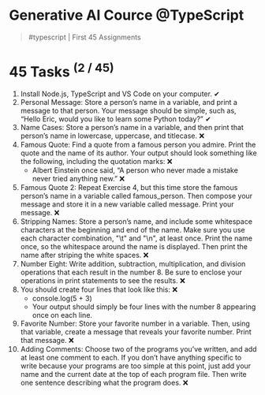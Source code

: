 # Generative AI Cource @TypeScript
  > #typescript | First 45 Assignments

# 45 Tasks <sup>(2 / 45)</sup>
1. Install Node.js, TypeScript and VS Code on your computer. ✔
2. Personal Message: Store a person’s name in a variable, and print a message to that person. Your message should be simple, such as, “Hello Eric, would you like to learn some Python today?” ✔
3. Name Cases: Store a person’s name in a variable, and then print that person’s name in lowercase, uppercase, and titlecase. ❌
4. Famous Quote: Find a quote from a famous person you admire. Print the quote and the name of its author. Your output should look something like the following, including the quotation marks: ❌
    - Albert Einstein once said, “A person who never made a mistake never tried anything new.” ❌
5. Famous Quote 2: Repeat Exercise 4, but this time store the famous person’s name in a variable called famous_person. Then compose your message and store it in a new variable called message. Print your message. ❌
6. Stripping Names: Store a person’s name, and include some whitespace characters at the beginning and end of the name. Make sure you use each character combination, "\t" and "\n", at least once. Print the name once, so the whitespace around the name is displayed. Then print the name after striping the white spaces. ❌
7. Number Eight: Write addition, subtraction, multiplication, and division operations that each result in the number 8. Be sure to enclose your operations in print statements to see the results. ❌
8. You should create four lines that look like this: ❌
    - console.log(5 + 3)
    - Your output should simply be four lines with the number 8 appearing once on each line.
9. Favorite Number: Store your favorite number in a variable. Then, using that variable, create a message that reveals your favorite number. Print that message. ❌
10. Adding Comments: Choose two of the programs you’ve written, and add at least one comment to each. If you don’t have anything specific to write because your programs are too simple at this point, just add your name and the current date at the top of each program file. Then write one sentence describing what the program does. ❌